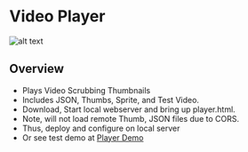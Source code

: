 # Video Player

![alt text](https://help.github.com/assets/images/site/be-social.gif)

## Overview
* Plays Video Scrubbing Thumbnails
* Includes JSON, Thumbs, Sprite, and Test Video.
* Download,  Start local webserver and bring up player.html.
* Note, will not load remote Thumb, JSON files due to CORS.
 * Thus, deploy and configure on local server 
 * Or see test demo at [Player Demo](http://159.203.192.45/player.html#)
